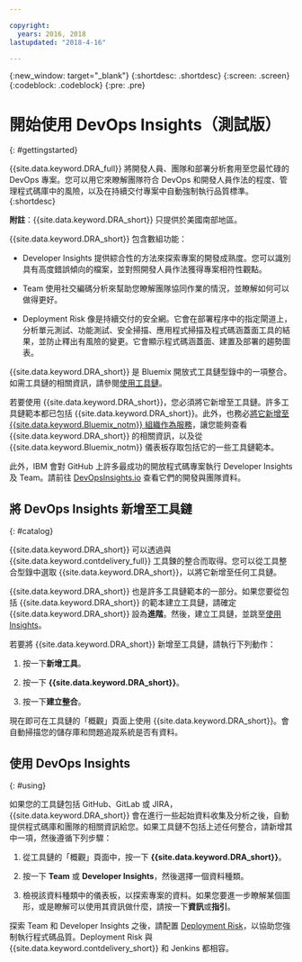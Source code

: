 ```yaml
---

copyright:
  years: 2016, 2018
lastupdated: "2018-4-16"

---
```


{:new_window: target="_blank"}
{:shortdesc: .shortdesc}
{:screen: .screen}
{:codeblock: .codeblock}
{:pre: .pre}

# 開始使用 DevOps Insights（測試版）
{: #gettingstarted}

{{site.data.keyword.DRA_full}} 將開發人員、團隊和部署分析套用至您最忙碌的 DevOps 專案。您可以用它來瞭解團隊符合 DevOps 和開發人員作法的程度、管理程式碼庫中的風險，以及在持續交付專案中自動強制執行品質標準。
{:shortdesc}

**附註**：{{site.data.keyword.DRA_short}} 只提供於美國南部地區。

{{site.data.keyword.DRA_short}} 包含數組功能：

   * Developer Insights 提供綜合性的方法來探索專案的開發成熟度。您可以識別具有高度錯誤傾向的檔案，並對照開發人員作法獲得專案相符性觀點。

   * Team 使用社交編碼分析來幫助您瞭解團隊協同作業的情況，並瞭解如何可以做得更好。

   * Deployment Risk 像是持續交付的安全網。它會在部署程序中的指定閘道上，分析單元測試、功能測試、安全掃描、應用程式掃描及程式碼涵蓋面工具的結果，並防止釋出有風險的變更。它會顯示程式碼涵蓋面、建置及部署的趨勢圖表。

{{site.data.keyword.DRA_short}} 是 Bluemix 開放式工具鏈型錄中的一項整合。如需工具鏈的相關資訊，請參閱[使用工具鏈](/docs/services/ContinuousDelivery/toolchains_working.html)。

若要使用 {{site.data.keyword.DRA_short}}，您必須將它新增至工具鏈。許多工具鏈範本都已包括 {{site.data.keyword.DRA_short}}。此外，也務必[將它新增至 {{site.data.keyword.Bluemix_notm}} 組織作為服務](/docs/services/reqnsi.html)，讓您能夠查看 {{site.data.keyword.DRA_short}} 的相關資訊，以及從 {{site.data.keyword.Bluemix_notm}} 儀表板存取包括它的一些工具鏈範本。  

此外，IBM 會對 GitHub 上許多最成功的開放程式碼專案執行 Developer Insights 及 Team。請前往 [DevOpsInsights.io](http://devopsinsights.io/) 查看它們的開發與團隊資料。

## 將 DevOps Insights 新增至工具鏈
{: #catalog}

{{site.data.keyword.DRA_short}} 可以透過與 {{site.data.keyword.contdelivery_full}} 工具鍊的整合而取得。您可以從工具整合型錄中選取 {{site.data.keyword.DRA_short}}，以將它新增至任何工具鏈。

{{site.data.keyword.DRA_short}} 也是許多工具鏈範本的一部分。如果您要從包括 {{site.data.keyword.DRA_short}} 的範本建立工具鏈，請確定 {{site.data.keyword.DRA_short}} 設為**進階**。然後，建立工具鏈，並跳至[使用 Insights](/docs/services/DevOpsInsights/index.html#using)。

若要將 {{site.data.keyword.DRA_short}} 新增至工具鏈，請執行下列動作：

1. 按一下**新增工具**。

2. 按一下 **{{site.data.keyword.DRA_short}}**。

3. 按一下**建立整合**。

現在即可在工具鏈的「概觀」頁面上使用 {{site.data.keyword.DRA_short}}。會自動掃描您的儲存庫和問題追蹤系統是否有資料。

## 使用 DevOps Insights
{: #using}

如果您的工具鏈包括 GitHub、GitLab 或 JIRA，{{site.data.keyword.DRA_short}} 會在進行一些起始資料收集及分析之後，自動提供程式碼庫和團隊的相關資訊給您。如果工具鏈不包括上述任何整合，請新增其中一項，然後遵循下列步驟：

1. 從工具鏈的「概觀」頁面中，按一下 **{{site.data.keyword.DRA_short}}**。

2. 按一下 **Team** 或 **Developer Insights**，然後選擇一個資料種類。

3. 檢視該資料種類中的儀表板，以探索專案的資料。如果您要進一步瞭解某個圖形，或是瞭解可以使用其資訊做什麼，請按一下**資訊**或**指引**。

探索 Team 和 Developer Insights 之後，請配置 [Deployment Risk](/docs/services/DevOpsInsights/about_risk.html)，以協助您強制執行程式碼品質。Deployment Risk 與 {{site.data.keyword.contdelivery_short}} 和 Jenkins 都相容。
